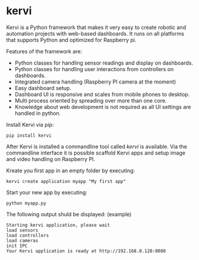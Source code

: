 # kervi
Kervi is a Python framework that makes it very easy to create robotic and automation projects with web-based dashboards.
It runs on all platforms that supports Python and optimized for Raspberry pi. 

Features of the framework are:
* Python classes for handling sensor readings and display on dashboards.
* Python classes for handling user interactions from controllers on dashboards.
* Integrated camera handling (Raspberry PI camera at the moment)
* Easy dashboard setup.
* Dashboard UI is responsive and scales from mobile phones to desktop.
* Multi process oriented by spreading over more than one core.
* Knowledge about web development is not required as all UI settings are handled in python.

Install Kervi via pip:
```
pip install kervi
```

After Kervi is installed a commandline tool called *kervi* is available.
Via the commandline interface it is possible scaffold Kervi apps and
setup image and video handling on Raspberry PI.

Kreate you first app in an empty folder by executing:
```
kervi create application myapp "My first app"
```

Start your new app by executing: 
```
python myapp.py
```

The following output shuld be displayed:
(example)
```
Starting kervi application, please wait
load sensors
load controllers
load cameras
init IPC
Your Kervi application is ready at http://192.168.0.120:8080
```

